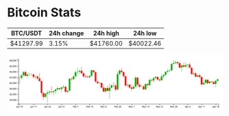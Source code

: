 # Bitcoin Stats

BTC/USDT|24h change|24h high|24h low|
|---|---|---|---|
|$41297.99|3.15%|$41760.00|$40022.46|

<img src="./chart.svg">
